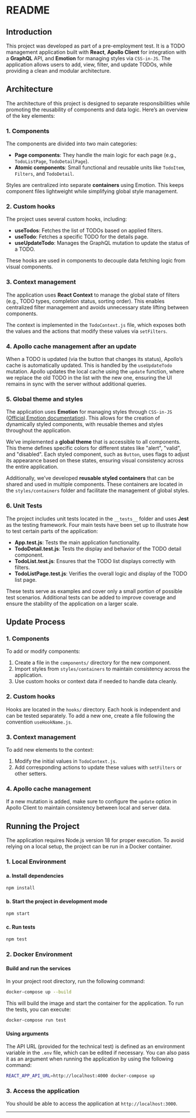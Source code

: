 # README

## Introduction

This project was developed as part of a pre-employment test. It is a TODO management application built with **React**, **Apollo Client** for integration with a **GraphQL** API, and **Emotion** for managing styles via `CSS-in-JS`. The application allows users to add, view, filter, and update TODOs, while providing a clean and modular architecture.

## Architecture

The architecture of this project is designed to separate responsibilities while promoting the reusability of components and data logic. Here’s an overview of the key elements:

### 1. Components
The components are divided into two main categories:
- **Page components**: They handle the main logic for each page (e.g., `TodoListPage`, `TodoDetailPage`).
- **Atomic components**: Small functional and reusable units like `TodoItem`, `Filters`, and `TodoDetail`.

Styles are centralized into separate **containers** using Emotion. This keeps component files lightweight while simplifying global style management.

### 2. Custom hooks
The project uses several custom hooks, including:
- **useTodos**: Fetches the list of TODOs based on applied filters.
- **useTodo**: Fetches a specific TODO for the details page.
- **useUpdateTodo**: Manages the GraphQL mutation to update the status of a TODO.

These hooks are used in components to decouple data fetching logic from visual components.

### 3. Context management
The application uses **React Context** to manage the global state of filters (e.g., TODO types, completion status, sorting order). This enables centralized filter management and avoids unnecessary state lifting between components.

The context is implemented in the `TodoContext.js` file, which exposes both the values and the actions that modify these values via `setFilters`.

### 4. Apollo cache management after an update
When a TODO is updated (via the button that changes its status), Apollo’s cache is automatically updated. This is handled by the `useUpdateTodo` mutation. Apollo updates the local cache using the `update` function, where we replace the old TODO in the list with the new one, ensuring the UI remains in sync with the server without additional queries.

### 5. Global theme and styles
The application uses **Emotion** for managing styles through `CSS-in-JS` ([Official Emotion documentation](https://emotion.sh/docs/introduction)). This allows for the creation of dynamically styled components, with reusable themes and styles throughout the application.

We’ve implemented a **global theme** that is accessible to all components. This theme defines specific colors for different states like "alert", "valid", and "disabled". Each styled component, such as `Button`, uses flags to adjust its appearance based on these states, ensuring visual consistency across the entire application.

Additionally, we’ve developed **reusable styled containers** that can be shared and used in multiple components. These containers are located in the `styles/containers` folder and facilitate the management of global styles.

### 6. Unit Tests

The project includes unit tests located in the `__tests__` folder and uses **Jest** as the testing framework. Four main tests have been set up to illustrate how to test certain parts of the application:

- **App.test.js**: Tests the main application functionality.
- **TodoDetail.test.js**: Tests the display and behavior of the TODO detail component.
- **TodoList.test.js**: Ensures that the TODO list displays correctly with filters.
- **TodoListPage.test.js**: Verifies the overall logic and display of the TODO list page.

These tests serve as examples and cover only a small portion of possible test scenarios. Additional tests can be added to improve coverage and ensure the stability of the application on a larger scale.

## Update Process

### 1. Components
To add or modify components:
1. Create a file in the `components/` directory for the new component.
2. Import styles from `styles/containers` to maintain consistency across the application.
3. Use custom hooks or context data if needed to handle data cleanly.

### 2. Custom hooks
Hooks are located in the `hooks/` directory. Each hook is independent and can be tested separately. To add a new one, create a file following the convention `useHookName.js`.

### 3. Context management
To add new elements to the context:
1. Modify the initial values in `TodoContext.js`.
2. Add corresponding actions to update these values with `setFilters` or other setters.

### 4. Apollo cache management
If a new mutation is added, make sure to configure the `update` option in Apollo Client to maintain consistency between local and server data.

## Running the Project

The application requires Node.js version 18 for proper execution. To avoid relying on a local setup, the project can be run in a Docker container.

### 1. Local Environment
#### a. Install dependencies
```bash
npm install
```

#### b. Start the project in development mode
```bash
npm start
```

#### c. Run tests
```bash
npm test
```

### 2. Docker Environment
#### Build and run the services
In your project root directory, run the following command:

```bash
docker-compose up --build
```
This will build the image and start the container for the application. To run the tests, you can execute:

```bash
docker-compose run test
```

#### Using arguments
The API URL (provided for the technical test) is defined as an environment variable in the `.env` file, which can be edited if necessary. You can also pass it as an argument when running the application by using the following command:

```bash
REACT_APP_API_URL=http://localhost:4000 docker-compose up
```

### 3. Access the application
You should be able to access the application at `http://localhost:3000`.

---
